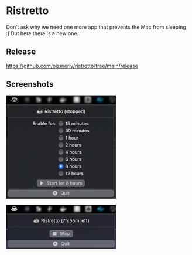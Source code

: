 # Ristretto
Don’t ask why we need one more app that prevents the Mac from sleeping :) But here there is a new one.

## Release
https://github.com/oizmerly/ristretto/tree/main/release

## Screenshots
![](./screenshot1.png)

![](./screenshot2.png)

